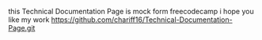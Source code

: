 this Technical Documentation Page is mock form freecodecamp i hope you like my work 
https://github.com/chariff16/Technical-Documentation-Page.git
